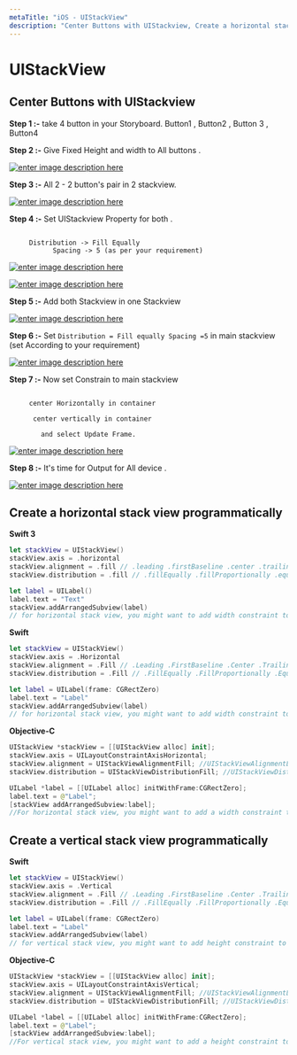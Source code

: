 ```yaml
---
metaTitle: "iOS - UIStackView"
description: "Center Buttons with UIStackview, Create a horizontal stack view programmatically, Create a vertical stack view programmatically"
---
```


# UIStackView




## Center Buttons with UIStackview


**Step 1 :-** take 4 button in your Storyboard. Button1 , Button2 , Button 3 ,        Button4

**Step 2 :-** Give Fixed Height and width to All buttons .

[<img src="http://i.stack.imgur.com/lR5Zw.gif" alt="enter image description here" />](http://i.stack.imgur.com/lR5Zw.gif)

**Step 3 :-** All 2 - 2 button's pair in 2 stackview.

[<img src="http://i.stack.imgur.com/oiZc4.gif" alt="enter image description here" />](http://i.stack.imgur.com/oiZc4.gif)

**Step 4 :-** Set UIStackview Property for both .

```

     Distribution -> Fill Equally
           Spacing -> 5 (as per your requirement)

```

[<img src="http://i.stack.imgur.com/RZtPa.png" alt="enter image description here" />](http://i.stack.imgur.com/RZtPa.png)

[<img src="http://i.stack.imgur.com/YECAf.gif" alt="enter image description here" />](http://i.stack.imgur.com/YECAf.gif)

**Step 5 :-** Add both Stackview in one Stackview

[<img src="http://i.stack.imgur.com/UlTWA.gif" alt="enter image description here" />](http://i.stack.imgur.com/UlTWA.gif)

**Step 6 :-** Set `Distribution = Fill equally Spacing =5` in main stackview (set According to your requirement)

[<img src="http://i.stack.imgur.com/O3xZe.gif" alt="enter image description here" />](http://i.stack.imgur.com/O3xZe.gif)

**Step 7 :-** Now set Constrain to main stackview

```

     center Horizontally in container
      
      center vertically in container

        and select Update Frame.

```

[<img src="http://i.stack.imgur.com/HAr7Z.gif" alt="enter image description here" />](http://i.stack.imgur.com/HAr7Z.gif)

**Step 8 :-** It's time for Output for All device .

[<img src="http://i.stack.imgur.com/dRXWd.png" alt="enter image description here" />](http://i.stack.imgur.com/dRXWd.png)



## Create a horizontal stack view programmatically


**Swift 3**

```swift
let stackView = UIStackView()
stackView.axis = .horizontal
stackView.alignment = .fill // .leading .firstBaseline .center .trailing .lastBaseline
stackView.distribution = .fill // .fillEqually .fillProportionally .equalSpacing .equalCentering

let label = UILabel()
label.text = "Text"
stackView.addArrangedSubview(label)
// for horizontal stack view, you might want to add width constraint to label or whatever view you're adding.

```

**Swift**

```swift
let stackView = UIStackView()
stackView.axis = .Horizontal
stackView.alignment = .Fill // .Leading .FirstBaseline .Center .Trailing .LastBaseline
stackView.distribution = .Fill // .FillEqually .FillProportionally .EqualSpacing .EqualCentering

let label = UILabel(frame: CGRectZero)
label.text = "Label"
stackView.addArrangedSubview(label)
// for horizontal stack view, you might want to add width constraint to label or whatever view you're adding.

```

**Objective-C**

```swift
UIStackView *stackView = [[UIStackView alloc] init];
stackView.axis = UILayoutConstraintAxisHorizontal;
stackView.alignment = UIStackViewAlignmentFill; //UIStackViewAlignmentLeading, UIStackViewAlignmentFirstBaseline, UIStackViewAlignmentCenter, UIStackViewAlignmentTrailing, UIStackViewAlignmentLastBaseline
stackView.distribution = UIStackViewDistributionFill; //UIStackViewDistributionFillEqually, UIStackViewDistributionFillProportionally, UIStackViewDistributionEqualSpacing, UIStackViewDistributionEqualCentering

UILabel *label = [[UILabel alloc] initWithFrame:CGRectZero];
label.text = @"Label";
[stackView addArrangedSubview:label];
//For horizontal stack view, you might want to add a width constraint to your label or whatever view you are adding.

```



## Create a vertical stack view programmatically


**Swift**

```swift
let stackView = UIStackView()
stackView.axis = .Vertical
stackView.alignment = .Fill // .Leading .FirstBaseline .Center .Trailing .LastBaseline
stackView.distribution = .Fill // .FillEqually .FillProportionally .EqualSpacing .EqualCentering

let label = UILabel(frame: CGRectZero)
label.text = "Label"
stackView.addArrangedSubview(label)
// for vertical stack view, you might want to add height constraint to label or whatever view you're adding.

```

**Objective-C**

```swift
UIStackView *stackView = [[UIStackView alloc] init];
stackView.axis = UILayoutConstraintAxisVertical;
stackView.alignment = UIStackViewAlignmentFill; //UIStackViewAlignmentLeading, UIStackViewAlignmentFirstBaseline, UIStackViewAlignmentCenter, UIStackViewAlignmentTrailing, UIStackViewAlignmentLastBaseline
stackView.distribution = UIStackViewDistributionFill; //UIStackViewDistributionFillEqually, UIStackViewDistributionFillProportionally, UIStackViewDistributionEqualSpacing, UIStackViewDistributionEqualCentering

UILabel *label = [[UILabel alloc] initWithFrame:CGRectZero];
label.text = @"Label";
[stackView addArrangedSubview:label];
//For vertical stack view, you might want to add a height constraint to your label or whatever view you are adding.

```

